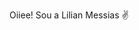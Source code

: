 Oiiee! Sou a Lilian Messias ✌

<!--
**LilianMessias/LilianMessias** is a ✨ _special_ ✨ repository because its `README.md` (this file) appears on your GitHub profile.

Here are some ideas to get you started
📚 Estudando HTML ,CSS e JAVASCRIPT
😬 Estou procurando ajuda em JavaScript
💡  Atualmente estou procurando estágio


